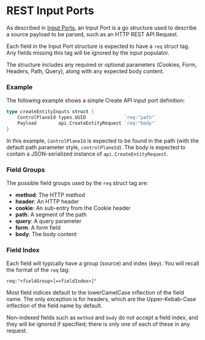 # REST Input Ports

As described in [Input Ports](../../docs/input-ports.md), an Input Port is a go structure used to describe
a source payload to be parsed, such as an HTTP REST API Request.

Each field in the Input Port structure is expected to have a `req` struct tag. Any fields
missing this tag will be ignored by the input populator.

The structure includes any required or optional parameters (Cookies,
Form, Headers, Path, Query), along with any expected body content.

### Example

The following example shows a simple Create API input port definition:

```go
type createEntityInputs struct {
    ControlPlaneId types.UUID              `req:"path"`
    Payload        api.CreateEntityRequest `req:"body"`
}
```

In this example, `ControlPlaneId` is expected to be found in the path (with the default
path parameter style, `controlPlaneId`). The body is expected to contain a JSON-serialized
instance of `api.CreateEntityRequest`.  

### Field Groups

The possible field groups used by the `req` struct tag are:

- **method**: The HTTP method
- **header**: An HTTP header
- **cookie**: An sub-entry from the Cookie header 
- **path**: A segment of the path
- **query**: A query parameter
- **form**: A form field
- **body**: The body content

### Field Index

Each field will typically have a group (source) and index (key).
You will recall the format of the `req` tag:

    req:"<fieldGroup>[=<fieldIndex>]"

Most field indices default to the lowerCamelCase inflection of the field name.
The only exception is for headers, which are the Upper-Kebab-Case inflection
of the field name by default.

Non-indexed fields such as `method` and `body` do not accept a field index, and
they will be ignored if specified; there is only one of each of these in any request.
